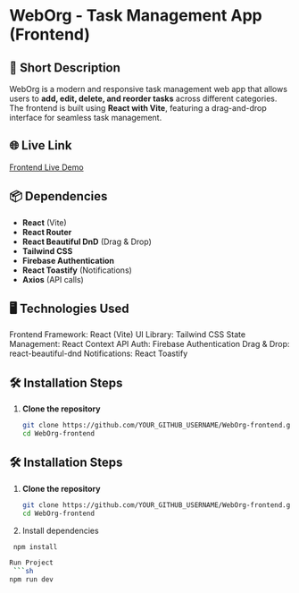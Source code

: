 # WebOrg - Task Management App (Frontend)

## 🚀 Short Description
WebOrg is a modern and responsive task management web app that allows users to **add, edit, delete, and reorder tasks** across different categories. The frontend is built using **React with Vite**, featuring a drag-and-drop interface for seamless task management.

## 🌐 Live Link
[Frontend Live Demo](YOUR_FRONTEND_LIVE_LINK_HERE)

## 📦 Dependencies
- **React** (Vite)
- **React Router**
- **React Beautiful DnD** (Drag & Drop)
- **Tailwind CSS**
- **Firebase Authentication**
- **React Toastify** (Notifications)
- **Axios** (API calls)
  
## 🖥️ Technologies Used
Frontend Framework: React (Vite)
UI Library: Tailwind CSS
State Management: React Context API
Auth: Firebase Authentication
Drag & Drop: react-beautiful-dnd
Notifications: React Toastify

## 🛠️ Installation Steps
1. **Clone the repository**
   ```sh
   git clone https://github.com/YOUR_GITHUB_USERNAME/WebOrg-frontend.git
   cd WebOrg-frontend

## 🛠️ Installation Steps
1. **Clone the repository**
   ```sh
   git clone https://github.com/YOUR_GITHUB_USERNAME/WebOrg-frontend.git
   cd WebOrg-frontend
2. Install dependencies
 ```sh
  npm install

 Run Project
  ```sh
 npm run dev
